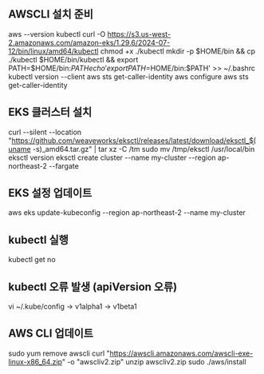 ## AWSCLI 설치 준비
aws --version
kubectl
curl -O https://s3.us-west-2.amazonaws.com/amazon-eks/1.29.6/2024-07-12/bin/linux/amd64/kubectl
chmod +x ./kubectl
mkdir -p $HOME/bin && cp ./kubectl $HOME/bin/kubectl && export PATH=$HOME/bin:$PATH
echo 'export PATH=$HOME/bin:$PATH' >> ~/.bashrc
kubectl version --client
aws sts get-caller-identity
aws configure
aws sts get-caller-identity

## EKS 클러스터 설치
curl --silent --location "https://github.com/weaveworks/eksctl/releases/latest/download/eksctl_$(uname -s)_amd64.tar.gz" | tar xz -C /tm
sudo mv /tmp/eksctl /usr/local/bin
eksctl version
eksctl create cluster --name my-cluster --region ap-northeast-2 --fargate

## EKS 설정 업데이트
aws eks update-kubeconfig --region ap-northeast-2 --name my-cluster

## kubectl 실행
kubectl get no

## kubectl 오류 발생 (apiVersion 오류)
vi ~/.kube/config -> v1alpha1 -> v1beta1

## AWS CLI 업데이트
sudo yum remove awscli
curl "https://awscli.amazonaws.com/awscli-exe-linux-x86_64.zip" -o "awscliv2.zip"
unzip awscliv2.zip
sudo ./aws/install
